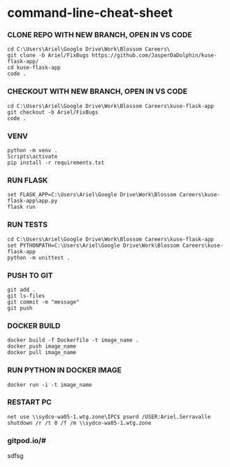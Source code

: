 # command-line-cheat-sheet

### CLONE REPO WITH NEW BRANCH, OPEN IN VS CODE
```
cd C:\Users\Ariel\Google Drive\Work\Blossom Careers\
git clone -b Ariel/FixBugs https://github.com/JasperDaDolphin/kuse-flask-app/
cd kuse-flask-app
code .
```

### CHECKOUT WITH NEW BRANCH, OPEN IN VS CODE
```
cd C:\Users\Ariel\Google Drive\Work\Blossom Careers\kuse-flask-app
git checkout -b Ariel/FixBugs
code .
```

### VENV
```
python -m venv .
Scripts\activate
pip install -r requirements.txt
```

### RUN FLASK
```
set FLASK_APP=C:\Users\Ariel\Google Drive\Work\Blossom Careers\kuse-flask-app\app.py
flask run
```

### RUN TESTS
```
cd C:\Users\Ariel\Google Drive\Work\Blossom Careers\kuse-flask-app
set PYTHONPATH=C:\Users\Ariel\Google Drive\Work\Blossom Careers\kuse-flask-app
python -m unittest .
```

### PUSH TO GIT
```
git add .
git ls-files
git commit -m "message"
git push
```

### DOCKER BUILD
```
docker build -f Dockerfile -t image_name .
docker push image_name
docker pull image_name
```

### RUN PYTHON IN DOCKER IMAGE
```
docker run -i -t image_name
```

### RESTART PC
```
net use \\sydco-wa05-1.wtg.zone\IPC$ pswrd /USER:Ariel.Serravalle
shutdown /r /t 0 /f /m \\sydco-wa05-1.wtg.zone
```
### gitpod.io/#
sdfsg